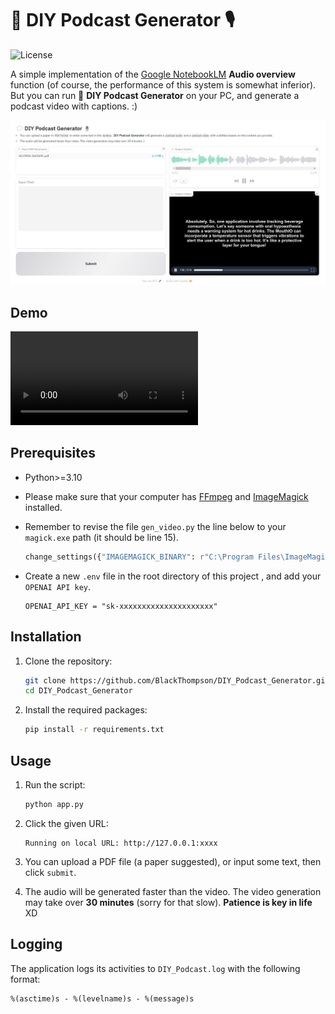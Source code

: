 # 💬 DIY Podcast Generator 🎙️

![License](https://img.shields.io/badge/license-Apache2.0-blue)

A simple implementation of the [Google NotebookLM](https://notebooklm.google.com/) **Audio overview** function (of course, the performance of this system is somewhat inferior). But you can run 💬 **DIY Podcast Generator** on your PC, and generate a podcast video with captions. :)

![demo](./demo/demo.png)

## Demo

<video src="https://github.com/user-attachments/assets/3d5ea886-afe7-4cb8-8b0e-f6e54d5fd096"></video>

## Prerequisites

- Python>=3.10

- Please make sure that your computer has [FFmpeg](https://ffmpeg.org/) and [ImageMagick](https://imagemagick.org/) installed.

- Remember to revise the file `gen_video.py` the line below to your `magick.exe` path (it should be line 15).

  ```python
  change_settings({"IMAGEMAGICK_BINARY": r"C:\Program Files\ImageMagick\magick.exe"})
  ```

- Create a new `.env` file in the root directory of this project , and add your `OPENAI API key`.

  ```
  OPENAI_API_KEY = "sk-xxxxxxxxxxxxxxxxxxxxx"
  ```

## Installation

1. Clone the repository:

   ```sh
   git clone https://github.com/BlackThompson/DIY_Podcast_Generator.git
   cd DIY_Podcast_Generator
   ```

2. Install the required packages:
   ```sh
   pip install -r requirements.txt
   ```

## Usage

1. Run the script:

   ```sh
   python app.py
   ```

2. Click the given URL:

   ```shell
   Running on local URL: http://127.0.0.1:xxxx
   ```

3. You can upload a PDF file (a paper suggested), or input some text, then click `submit`.

4. The audio will be generated faster than the video. The video generation may take over **30 minutes** (sorry for that slow). **Patience is key in life** XD

## Logging

The application logs its activities to `DIY_Podcast.log` with the following format:

```
%(asctime)s - %(levelname)s - %(message)s
```
